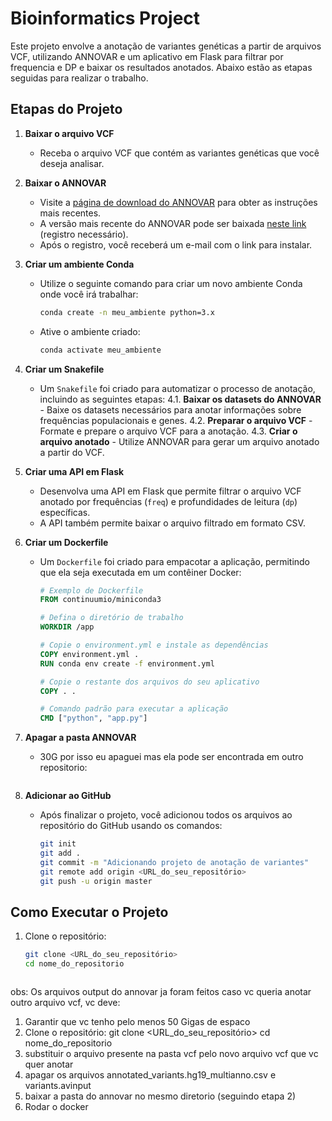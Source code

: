 # Bioinformatics Project

Este projeto envolve a anotação de variantes genéticas a partir de arquivos VCF, utilizando ANNOVAR e um aplicativo em Flask para filtrar por frequencia e DP e baixar os resultados anotados. Abaixo estão as etapas seguidas para realizar o trabalho. 

## Etapas do Projeto

1. **Baixar o arquivo VCF**
   - Receba o arquivo VCF que contém as variantes genéticas que você deseja analisar.

2. **Baixar o ANNOVAR**
   - Visite a [página de download do ANNOVAR](https://annovar.openbioinformatics.org/en/latest/user-guide/download/) para obter as instruções mais recentes.
   - A versão mais recente do ANNOVAR pode ser baixada [neste link](https://www.openbioinformatics.org/annovar/annovar_download_form.php) (registro necessário).
   - Após o registro, você receberá um e-mail com o link para instalar.

3. **Criar um ambiente Conda**
   - Utilize o seguinte comando para criar um novo ambiente Conda onde você irá trabalhar:
     ```bash
     conda create -n meu_ambiente python=3.x
     ```
   - Ative o ambiente criado:
     ```bash
     conda activate meu_ambiente
     ```

4. **Criar um Snakefile**
   - Um `Snakefile` foi criado para automatizar o processo de anotação, incluindo as seguintes etapas:
     4.1. **Baixar os datasets do ANNOVAR**
         - Baixe os datasets necessários para anotar informações sobre frequências populacionais e genes.
     4.2. **Preparar o arquivo VCF**
         - Formate e prepare o arquivo VCF para a anotação.
     4.3. **Criar o arquivo anotado**
         - Utilize ANNOVAR para gerar um arquivo anotado a partir do VCF.

5. **Criar uma API em Flask**
   - Desenvolva uma API em Flask que permite filtrar o arquivo VCF anotado por frequências (`freq`) e profundidades de leitura (`dp`) específicas.
   - A API também permite baixar o arquivo filtrado em formato CSV.

6. **Criar um Dockerfile**
   - Um `Dockerfile` foi criado para empacotar a aplicação, permitindo que ela seja executada em um contêiner Docker:
     ```dockerfile
     # Exemplo de Dockerfile
     FROM continuumio/miniconda3

     # Defina o diretório de trabalho
     WORKDIR /app

     # Copie o environment.yml e instale as dependências
     COPY environment.yml .
     RUN conda env create -f environment.yml

     # Copie o restante dos arquivos do seu aplicativo
     COPY . .

     # Comando padrão para executar a aplicação
     CMD ["python", "app.py"]
     ```
7. **Apagar a pasta ANNOVAR**
   - 30G por isso eu apaguei mas ela pode ser encontrada em outro repositorio:

     ```
8. **Adicionar ao GitHub**
   - Após finalizar o projeto, você adicionou todos os arquivos ao repositório do GitHub usando os comandos:
     ```bash
     git init
     git add .
     git commit -m "Adicionando projeto de anotação de variantes"
     git remote add origin <URL_do_seu_repositório>
     git push -u origin master
     ```

## Como Executar o Projeto

1. Clone o repositório:
   ```bash
   git clone <URL_do_seu_repositório>
   cd nome_do_repositorio



obs: Os arquivos output do annovar ja foram feitos caso vc queria anotar outro arquivo vcf, vc deve:
1. Garantir que vc tenho pelo menos 50 Gigas de espaco
2. Clone o repositório:
   git clone <URL_do_seu_repositório>
   cd nome_do_repositorio
3. substituir o arquivo presente na pasta vcf pelo novo arquivo vcf que vc quer anotar
4. apagar os arquivos  annotated_variants.hg19_multianno.csv e variants.avinput
5. baixar a pasta do annovar no mesmo diretorio (seguindo etapa 2)
6. Rodar o docker 

